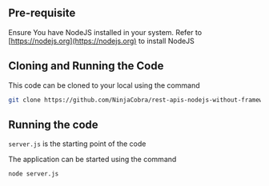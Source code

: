 ## Pre-requisite

Ensure You have NodeJS installed in your system.
Refer to [https://nodejs.org](https://nodejs.org) to install NodeJS

## Cloning and Running the Code

This code can be cloned to your local using the command

```bash
git clone https://github.com/NinjaCobra/rest-apis-nodejs-without-frameworks.git
```

## Running the code

`server.js` is the starting point of the code

The application can be started using the command

```bash
node server.js
```
